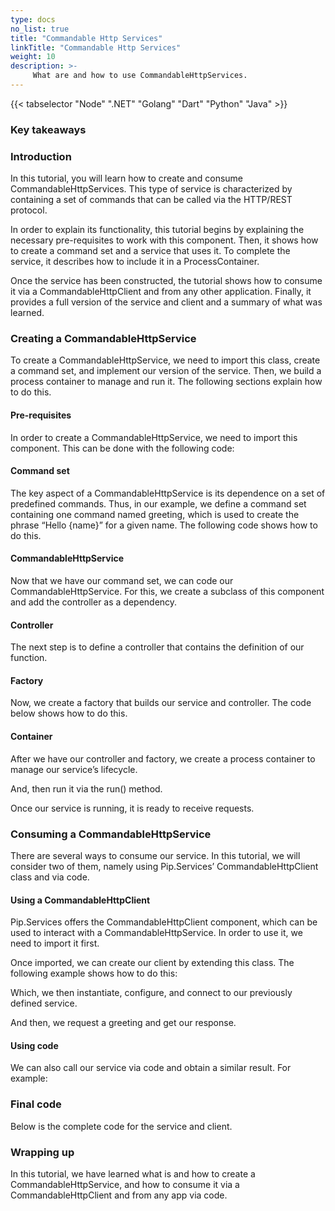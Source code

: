 ```yaml
---
type: docs
no_list: true
title: "Commandable Http Services"
linkTitle: "Commandable Http Services"
weight: 10
description: >-
     What are and how to use CommandableHttpServices.
---
```


{{< tabselector "Node" ".NET" "Golang" "Dart" "Python" "Java" >}}

### Key takeaways

### Introduction

In this tutorial, you will learn how to create and consume CommandableHttpServices. This type of service is characterized by containing a set of commands that can be called via the HTTP/REST protocol. 

In order to explain its functionality, this tutorial begins by explaining the necessary pre-requisites to work with this component. Then, it shows how to create a command set and a service that uses it. To complete the service, it describes how to include it in a ProcessContainer.

Once the service has been constructed, the tutorial shows how to consume it via a CommandableHttpClient and from any other application.
Finally, it provides a full version of the service and client and a summary of what was learned. 


### Creating a CommandableHttpService

To create a CommandableHttpService, we need to import this class, create a command set, and implement our version of the service. Then, we build a process container to manage and run it. The following sections explain how to do this.

#### Pre-requisites

In order to create a CommandableHttpService, we need to import this component. This can be done with the following code:

#### Command set

The key aspect of a CommandableHttpService is its dependence on a set of predefined commands. Thus, in our example, we define a command set containing one command named greeting, which is used to create the phrase “Hello {name}” for a given name. The following code shows how to do this.

#### CommandableHttpService

Now that we have our command set, we can code our CommandableHttpService. For this, we create a subclass of this component and add the controller as a dependency.

#### Controller

The next step is to define a controller that contains the definition of our function.

#### Factory

Now, we create a factory that builds our service and controller. The code below shows how to do this.

#### Container

After we have our controller and factory, we create a process container to manage our service’s lifecycle.

And, then run it via the run() method.

Once our service is running, it is ready to receive requests.

### Consuming a CommandableHttpService

There are several ways to consume our service. In this tutorial, we will consider two of them, namely using Pip.Services’ CommandableHttpClient class and via code.

#### Using a CommandableHttpClient

Pip.Services offers the CommandableHttpClient component, which can be used to interact with a CommandableHttpService. In order to use it, we need to import it first.

Once imported, we can create our client by extending this class. The following example shows how to do this:

Which, we then instantiate, configure, and connect to our previously defined service. 

And then, we request a greeting and get our response. 

#### Using code

We can also call our service via code and obtain a similar result. For example:

### Final code

Below is the complete code for the service and client.

### Wrapping up

In this tutorial, we have learned what is and how to create a CommandableHttpService, and how to consume it via a CommandableHttpClient and from any app via code.
